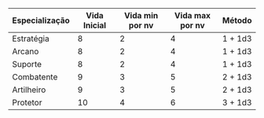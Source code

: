
| Especialização | Vida Inicial | Vida min por nv | Vida max por nv | Método  |
| -------------- | ------------ | --------------- | --------------- | ------- |
| Estratégia     | 8            | 2               | 4               | 1 + 1d3 |
| Arcano         | 8            | 2               | 4               | 1 + 1d3 |
| Suporte        | 8            | 2               | 4               | 1 + 1d3 |
| Combatente     | 9            | 3               | 5               | 2 + 1d3 |
| Artilheiro     | 9            | 3               | 5               | 2 + 1d3 |
| Protetor       | 10           | 4               | 6               | 3 + 1d3 |
